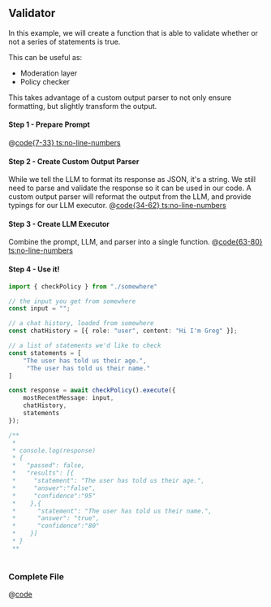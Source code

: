 ## Validator 

In this example, we will create a function that is able to validate whether or not a series of statements is true.

This can be useful as:
- Moderation layer
- Policy checker

This takes advantage of a custom output parser to not only ensure formatting, but slightly transform the output.

#### Step 1 - Prepare Prompt
@[code{7-33} ts:no-line-numbers](../../../examples/Verify.ts)

#### Step 2 - Create Custom Output Parser
While we tell the LLM to format its response as JSON, it's a string. We still need to parse and validate the response so it can be used in our code. A custom output parser will reformat the output from the LLM, and provide typings for our LLM executor.
@[code{34-62} ts:no-line-numbers](../../../examples/Verify.ts)

#### Step 3 - Create LLM Executor
Combine the prompt, LLM, and parser into a single function.
@[code{63-80} ts:no-line-numbers](../../../examples/Verify.ts)


#### Step 4 - Use it!


```ts
import { checkPolicy } from "./somewhere"

// the input you get from somewhere
const input = "";

// a chat history, loaded from somewhere
const chatHistory = [{ role: "user", content: "Hi I'm Greg" }];

// a list of statements we'd like to check
const statements = [
    "The user has told us their age.",
     "The user has told us their name."
]

const response = await checkPolicy().execute({
    mostRecentMessage: input,
    chatHistory,
    statements
});

/**
 * 
 * console.log(response)
 * {
 *   "passed": false,
 *   "results": [{
 *     "statement": "The user has told us their age.",
 *     "answer":"false",
 *     "confidence":"95"
 *    },{
 *      "statement": "The user has told us their name.",
 *      "answer": "true",
 *      "confidence":"80"
 *    }]
 * }
 ** 
```

```typescript

```
### Complete File
@[code](../../../examples/Verify.ts)
